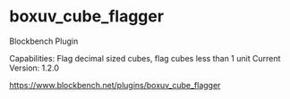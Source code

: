 # boxuv_cube_flagger
Blockbench Plugin

Capabilities: Flag decimal sized cubes, flag cubes less than 1 unit
Current Version: 1.2.0

https://www.blockbench.net/plugins/boxuv_cube_flagger
